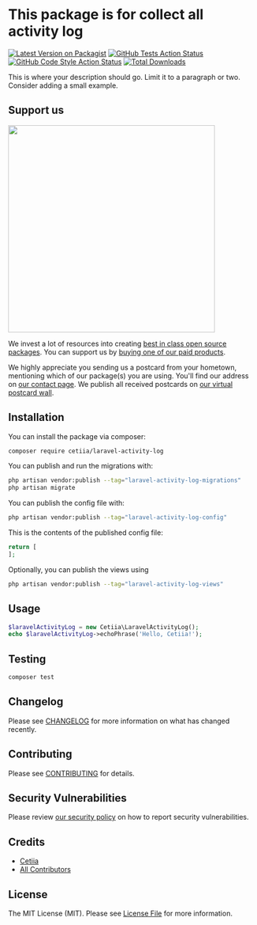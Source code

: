 # This package is for collect all activity log

[![Latest Version on Packagist](https://img.shields.io/packagist/v/cetiia/laravel-activity-log.svg?style=flat-square)](https://packagist.org/packages/cetiia/laravel-activity-log)
[![GitHub Tests Action Status](https://img.shields.io/github/actions/workflow/status/cetiia/laravel-activity-log/run-tests.yml?branch=main&label=tests&style=flat-square)](https://github.com/cetiia/laravel-activity-log/actions?query=workflow%3Arun-tests+branch%3Amain)
[![GitHub Code Style Action Status](https://img.shields.io/github/actions/workflow/status/cetiia/laravel-activity-log/fix-php-code-style-issues.yml?branch=main&label=code%20style&style=flat-square)](https://github.com/cetiia/laravel-activity-log/actions?query=workflow%3A"Fix+PHP+code+style+issues"+branch%3Amain)
[![Total Downloads](https://img.shields.io/packagist/dt/cetiia/laravel-activity-log.svg?style=flat-square)](https://packagist.org/packages/cetiia/laravel-activity-log)

This is where your description should go. Limit it to a paragraph or two. Consider adding a small example.

## Support us

[<img src="https://github-ads.s3.eu-central-1.amazonaws.com/laravel-activity-log.jpg?t=1" width="419px" />](https://spatie.be/github-ad-click/laravel-activity-log)

We invest a lot of resources into creating [best in class open source packages](https://spatie.be/open-source). You can support us by [buying one of our paid products](https://spatie.be/open-source/support-us).

We highly appreciate you sending us a postcard from your hometown, mentioning which of our package(s) you are using. You'll find our address on [our contact page](https://spatie.be/about-us). We publish all received postcards on [our virtual postcard wall](https://spatie.be/open-source/postcards).

## Installation

You can install the package via composer:

```bash
composer require cetiia/laravel-activity-log
```

You can publish and run the migrations with:

```bash
php artisan vendor:publish --tag="laravel-activity-log-migrations"
php artisan migrate
```

You can publish the config file with:

```bash
php artisan vendor:publish --tag="laravel-activity-log-config"
```

This is the contents of the published config file:

```php
return [
];
```

Optionally, you can publish the views using

```bash
php artisan vendor:publish --tag="laravel-activity-log-views"
```

## Usage

```php
$laravelActivityLog = new Cetiia\LaravelActivityLog();
echo $laravelActivityLog->echoPhrase('Hello, Cetiia!');
```

## Testing

```bash
composer test
```

## Changelog

Please see [CHANGELOG](CHANGELOG.md) for more information on what has changed recently.

## Contributing

Please see [CONTRIBUTING](CONTRIBUTING.md) for details.

## Security Vulnerabilities

Please review [our security policy](../../security/policy) on how to report security vulnerabilities.

## Credits

- [Cetiia](https://github.com/Cetiia)
- [All Contributors](../../contributors)

## License

The MIT License (MIT). Please see [License File](LICENSE.md) for more information.
